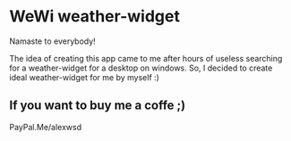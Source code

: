 # WeWi weather-widget

Namaste to everybody! 

The idea of creating this app came to me after hours of useless searching for a weather-widget for a desktop on windows. So, I decided to create ideal weather-widget for me by myself :)

## If you want to buy me a coffe ;)
 PayPal.Me/alexwsd
